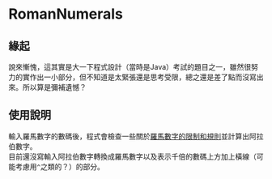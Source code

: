 # RomanNumerals

## 緣起
說來慚愧，這其實是大一下程式設計（當時是Java）考試的題目之一，雖然很努力的實作出一小部分，但不知道是太緊張還是思考受限，總之還是差了點而沒寫出來。所以算是彌補遺憾？


## 使用說明
輸入羅馬數字的數碼後，程式會檢查一些關於[羅馬數字的限制和規則](https://zh.wikipedia.org/wiki/%E7%BD%97%E9%A9%AC%E6%95%B0%E5%AD%97#%E6%8B%BC%E5%AF%AB%E8%A6%8F%E5%89%87)並計算出阿拉伯數字。  
目前還沒寫輸入阿拉伯數字轉換成羅馬數字以及表示千倍的數碼上方加上橫線（可能考慮用`^`之類的？）的部分。
